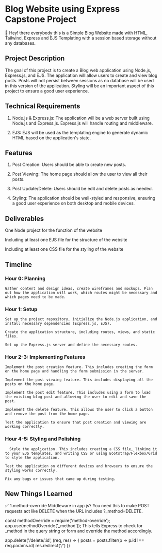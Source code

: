 # Blog Website using Express Capstone Project

 👋 Hey! there everybody this is a Simple Blog Website made with HTML, Tailwind, Express and EJS Templating with a session based storage without any databases.

## Project Description
The goal of this project is to create a Blog web application using Node.js, Express.js, and EJS. The application will allow users to create and view blog posts. Posts will not persist between sessions as no database will be used in this version of the application. Styling will be an important aspect of this project to ensure a good user experience.



## Technical Requirements
1. Node.js & Express.js: The application will be a web server built using Node.js and Express.js. Express.js will handle routing and middleware.

2. EJS: EJS will be used as the templating engine to generate dynamic HTML based on the application's state.

## Features

1. Post Creation: Users should be able to create new posts.

2. Post Viewing: The home page should allow the user to view all their posts.

3. Post Update/Delete: Users should be edit and delete posts as needed.

3. Styling: The application should be well-styled and responsive, ensuring a good user experience on both desktop and mobile devices.


## Deliverables
One Node project for the function of the website

Including at least one EJS file for the structure of the website

Including at least one CSS file for the styling of the website

## Timeline

### Hour 0: Planning

    Gather content and design ideas, create wireframes and mockups. Plan out how the application will work, which routes might be necessary and which pages need to be made.


### Hour 1:  Setup

    Set up the project repository, initialize the Node.js application, and install necessary dependencies (Express.js, EJS).

    Create the application structure, including routes, views, and static files.

    Set up the Express.js server and define the necessary routes.



### Hour 2-3: Implementing Features

    Implement the post creation feature. This includes creating the form on the home page and handling the form submission in the server.

    Implement the post viewing feature. This includes displaying all the posts on the home page.

    Implement the post edit feature. This includes using a form to load the existing blog post and allowing the user to edit and save the post.

    Implement the delete feature. This allows the user to click a button and remove the post from the home page.

    Test the application to ensure that post creation and viewing are working correctly.



### Hour 4-5: Styling and Polishing

      Style the application. This includes creating a CSS file, linking it to your EJS templates, and writing CSS or using Bootstrap/Flexbox/Grid to style the application.

    Test the application on different devices and browsers to ensure the styling works correctly.

    Fix any bugs or issues that came up during testing.

## New Things I Learned


✅ 1.method-override Middleware in app.js?
You need this to make POST requests act like DELETE when the URL includes ?_method=DELETE.

const methodOverride = require('method-override');
app.use(methodOverride('_method'));
This tells Express to check for _method in the query string or form and override the method accordingly.

app.delete('/delete/:id', (req, res) => {
    posts = posts.filter(p => p.id !== req.params.id)
    res.redirect('/')
})

<!-- <form action="/delete/<%= post.id %>?_method=DELETE" method="POST">
    <button class="delete btn btn-danger m-1">Delete</button>
</form> -->